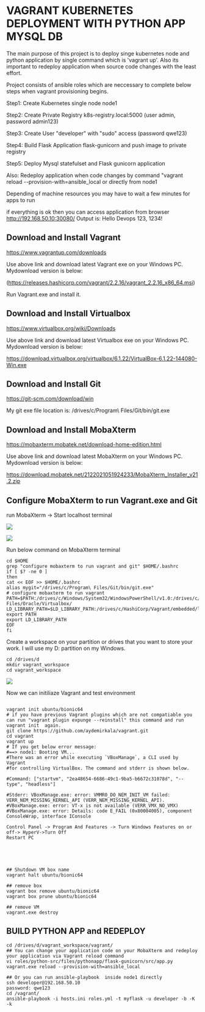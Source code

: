 # VAGRANT KUBERNETES DEPLOYMENT WITH PYTHON APP MYSQL DB

The main purpose of this project is to deploy singe kubernetes node and python application by single command which is 'vagrant up'. Also its important to redeploy application when source code changes with the least effort. 

Project consists of ansible roles which are neccessary to complete below steps when vagrant provisioning begins.

Step1: Create Kubernetes single node node1 

Step2: Create Private Registry k8s-registry.local:5000  (user admin, password admin123)

Step3: Create User "developer" with "sudo" access (password qwe123)

Step4: Build Flask Application flask-gunicorn and push image to private registry

Step5: Deploy Mysql statefulset and Flask gunicorn application

Also: Redeploy application when code changes by command "vagrant reload --provision-with=ansible_local or directly from node1

Depending of machine resources you may have to wait a few minutes for apps to run

if everything is ok then you can access application from browser http://192.168.50.10:30080/ 
Output is: Hello Devops 123, 1234!

## Download and Install Vagrant

https://www.vagrantup.com/downloads 

Use above link and download latest Vagrant exe on your Windows PC. Mydownload version is below:

(https://releases.hashicorp.com/vagrant/2.2.16/vagrant_2.2.16_x86_64.msi)


Run Vagrant.exe and install it.

## Download and Install Virtualbox

https://www.virtualbox.org/wiki/Downloads

Use above link and download latest Virtualbox exe on your Windows PC. Mydownload version is below:

https://download.virtualbox.org/virtualbox/6.1.22/VirtualBox-6.1.22-144080-Win.exe

## Download and Install Git

https://git-scm.com/download/win

My git exe file location is: /drives/c/Program\ Files/Git/bin/git.exe


## Download and Install MobaXterm

https://mobaxterm.mobatek.net/download-home-edition.html

Use above link and download latest MobaXterm on your Windows PC. Mydownload version is below:

https://download.mobatek.net/2122021051924233/MobaXterm_Installer_v21.2.zip



## Configure MobaXterm to run Vagrant.exe and Git

run MobaXterm -> Start localhost terminal

![](https://i.imgur.com/ghuOsyd.png)

![](https://i.imgur.com/S8263ye.png)



Run below command on MobaXterm terminal

```
cd $HOME
grep "configure mobaxterm to run vagrant and git" $HOME/.bashrc
if [ $? -ne 0 ]
then
cat << EOF >> $HOME/.bashrc
alias mygit="/drives/c/Program\ Files/Git/bin/git.exe"
# configure mobaxterm to run vagrant
PATH=$PATH:/drives/c/Windows/System32/WindowsPowerShell/v1.0:/drives/c/HashiCorp/Vagrant/bin:/drives/c/HashiCorp/Vagrant/embedded/bin:/drives/c/Program\ Files/Oracle/Virtualbox/
LD_LIBRARY_PATH=$LD_LIBRARY_PATH:/drives/c/HashiCorp/Vagrant/embedded/lib
export PATH 
export LD_LIBRARY_PATH
EOF
fi

```

Create a workspace on your partition or drives that you want to store your work. I will use my D: partition on my Windows.
```
cd /drives/d
mkdir vagrant_workspace
cd vagrant_workspace
```
![](https://i.imgur.com/fE34Qem.png)


Now we can initiliaze Vagrant and test environment
```

vagrant init ubuntu/bionic64
# if you have previous Vagrant plugins which are not compatiable you can run "vagrant plugin expunge --reinstall" this command and run vagrant init  again.
git clone https://github.com/aydemirkala/vagrant.git
cd vagrant
vagrant up
# If you get below error message:
#==> node1: Booting VM...
#There was an error while executing `VBoxManage`, a CLI used by Vagrant
#for controlling VirtualBox. The command and stderr is shown below.

#Command: ["startvm", "2ea48654-6686-49c1-9ba5-b6672c31078d", "--type", "headless"]

#Stderr: VBoxManage.exe: error: VMMR0_DO_NEM_INIT_VM failed: VERR_NEM_MISSING_KERNEL_API (VERR_NEM_MISSING_KERNEL_API).
#VBoxManage.exe: error: VT-x is not available (VERR_VMX_NO_VMX)
#VBoxManage.exe: error: Details: code E_FAIL (0x80004005), component ConsoleWrap, interface IConsole

Control Panel -> Program And Features -> Turn Windows Features on or off-> HyperV->Turn Off
Restart PC





## Shutdown VM box name
vagrant halt ubuntu/bionic64

## remove box
vagrant box remove ubuntu/bionic64
vagrant box prune ubuntu/bionic64

## remove VM
vagrant.exe destroy

```

## BUILD PYTHON APP and REDEPLOY
```
cd /drives/d/vagrant_workspace/vagrant/
## You can change your application code on your MobaXterm and redeploy your application via Vagrant reload command
vi roles/python-src/files/pythonapp/flask-gunicorn/src/app.py
vagrant.exe reload --provision-with=ansible_local

## Or you can run ansible-playbook  inside node1 directly
ssh developer@192.168.50.10
password: qwe123
cd /vagrant/
ansible-playbook -i hosts.ini roles.yml -t myflask -u developer -b -K -k 
```

